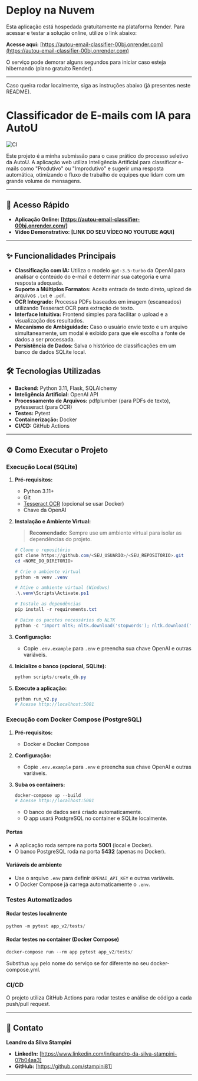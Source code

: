# Deploy na Nuvem

Esta aplicação está hospedada gratuitamente na plataforma Render. Para acessar e testar a solução online, utilize o link abaixo:

**Acesse aqui:** [https://autou-email-classifier-00bj.onrender.com](https://autou-email-classifier-00bj.onrender.com)

O serviço pode demorar alguns segundos para iniciar caso esteja hibernando (plano gratuito Render).

---
Caso queira rodar localmente, siga as instruções abaixo (já presentes neste README).
# Classificador de E-mails com IA para AutoU

![CI](https://github.com/stampini81/autou-email-classifier/actions/workflows/ci.yml/badge.svg)

Este projeto é a minha submissão para o case prático do processo seletivo da AutoU. A aplicação web utiliza Inteligência Artificial para classificar e-mails como "Produtivo" ou "Improdutivo" e sugerir uma resposta automática, otimizando o fluxo de trabalho de equipes que lidam com um grande volume de mensagens.

---

## 🚀 Acesso Rápido

* **Aplicação Online:** **[https://autou-email-classifier-00bj.onrender.com/]**
* **Vídeo Demonstrativo:** **[LINK DO SEU VÍDEO NO YOUTUBE AQUI]**

---

## ✨ Funcionalidades Principais

* **Classificação com IA:** Utiliza o modelo `gpt-3.5-turbo` da OpenAI para analisar o conteúdo do e-mail e determinar sua categoria e uma resposta adequada.
* **Suporte a Múltiplos Formatos:** Aceita entrada de texto direto, upload de arquivos `.txt` e `.pdf`.
* **OCR Integrado:** Processa PDFs baseados em imagem (escaneados) utilizando Tesseract OCR para extração de texto.
* **Interface Intuitiva:** Frontend simples para facilitar o upload e a visualização dos resultados.
* **Mecanismo de Ambiguidade:** Caso o usuário envie texto e um arquivo simultaneamente, um modal é exibido para que ele escolha a fonte de dados a ser processada.
* **Persistência de Dados:** Salva o histórico de classificações em um banco de dados SQLite local.

## 🛠️ Tecnologias Utilizadas

* **Backend:** Python 3.11, Flask, SQLAlchemy
* **Inteligência Artificial:** OpenAI API
* **Processamento de Arquivos:** pdfplumber (para PDFs de texto), pytesseract (para OCR)
* **Testes:** Pytest
* **Containerização:** Docker
* **CI/CD:** GitHub Actions

---


## ⚙️ Como Executar o Projeto

### Execução Local (SQLite)

1. **Pré-requisitos:**
    - Python 3.11+
    - Git
    - [Tesseract OCR](https://github.com/tesseract-ocr/tessdoc) (opcional se usar Docker)
    - Chave da OpenAI


2. **Instalação e Ambiente Virtual:**

    > **Recomendado:** Sempre use um ambiente virtual para isolar as dependências do projeto.

    ```powershell
    # Clone o repositório
    git clone https://github.com/<SEU_USUARIO>/<SEU_REPOSITORIO>.git
    cd <NOME_DO_DIRETORIO>

    # Crie o ambiente virtual
    python -m venv .venv

    # Ative o ambiente virtual (Windows)
    .\.venv\Scripts\Activate.ps1

    # Instale as dependências
    pip install -r requirements.txt

    # Baixe os pacotes necessários do NLTK
    python -c "import nltk; nltk.download('stopwords'); nltk.download('punkt')"
    ```

3. **Configuração:**
    - Copie `.env.example` para `.env` e preencha sua chave OpenAI e outras variáveis.

4. **Inicialize o banco (opcional, SQLite):**
    ```powershell
    python scripts/create_db.py
    ```

5. **Execute a aplicação:**
    ```powershell
    python run_v2.py
    # Acesse http://localhost:5001
    ```

### Execução com Docker Compose (PostgreSQL)

1. **Pré-requisitos:**
    - Docker e Docker Compose

2. **Configuração:**
    - Copie `.env.example` para `.env` e preencha sua chave OpenAI e outras variáveis.

3. **Suba os containers:**
    ```powershell
    docker-compose up --build
    # Acesse http://localhost:5001
    ```
    - O banco de dados será criado automaticamente.
    - O app usará PostgreSQL no container e SQLite localmente.

#### Portas
- A aplicação roda sempre na porta **5001** (local e Docker).
- O banco PostgreSQL roda na porta **5432** (apenas no Docker).

#### Variáveis de ambiente
- Use o arquivo `.env` para definir `OPENAI_API_KEY` e outras variáveis.
- O Docker Compose já carrega automaticamente o `.env`.


### Testes Automatizados

#### Rodar testes localmente
```powershell
python -m pytest app_v2/tests/
```

#### Rodar testes no container (Docker Compose)
```powershell
docker-compose run --rm app pytest app_v2/tests/
```
Substitua `app` pelo nome do serviço se for diferente no seu docker-compose.yml.

### CI/CD
O projeto utiliza GitHub Actions para rodar testes e análise de código a cada push/pull request.

---



## 👤 Contato

**Leandro da Silva Stampini**

  * **LinkedIn:** [https://www.linkedin.com/in/leandro-da-silva-stampini-07b04aa3]
  * **GitHub:** [https://github.com/stampini81]

---








